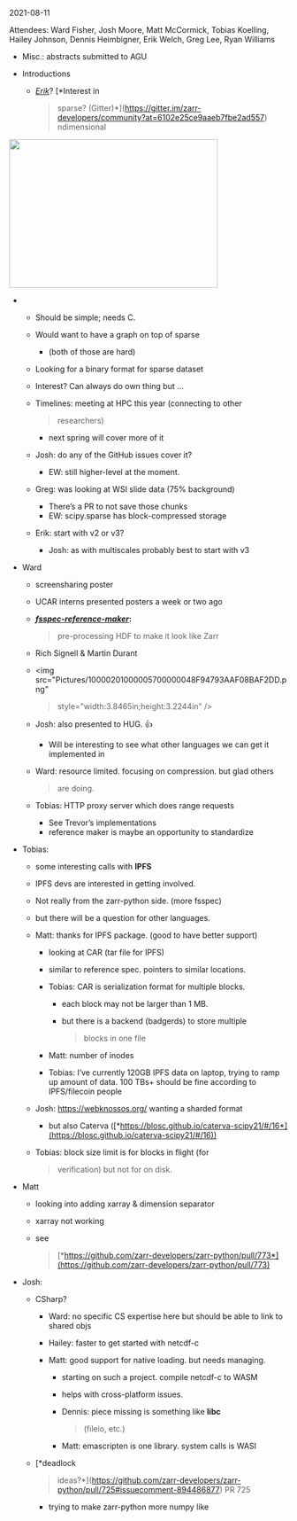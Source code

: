 <span id="anchor-15"></span>2021-08-11

Attendees: Ward Fisher, Josh Moore, Matt McCormick, Tobias Koelling,
Hailey Johnson, Dennis Heimbigner, Erik Welch, Greg Lee, Ryan Williams

-   Misc.: abstracts submitted to AGU

-   Introductions

    -   [*Erik*](https://twitter.com/eriknwelch?lang=en)? [*Interest in
        > sparse?
        > (Gitter)*](https://gitter.im/zarr-developers/community?at=6102e25ce9aaeb7fbe2ad557)
        > ndimensional

<img src="Pictures/10000201000003DE000002C20F9559059FE06EB8.png"
style="width:3.922in;height:2.7965in" />

-   -   Should be simple; needs C.

    -   Would want to have a graph on top of sparse

        -   (both of those are hard)

    -   Looking for a binary format for sparse dataset

    -   Interest? Can always do own thing but …

    -   Timelines: meeting at HPC this year (connecting to other
        > researchers)

        -   next spring will cover more of it

    -   Josh: do any of the GitHub issues cover it?

        -   EW: still higher-level at the moment.

    -   Greg: was looking at WSI slide data (75% background)

        -   There’s a PR to not save those chunks
        -   EW: scipy.sparse has block-compressed storage

    -   Erik: start with v2 or v3?

        -   Josh: as with multiscales probably best to start with v3

-   Ward

    -   screensharing poster

    -   UCAR interns presented posters a week or two ago

    -   [***fsspec-reference-maker***](https://github.com/intake/fsspec-reference-maker)**:**
        > pre-processing HDF to make it look like Zarr

    -   Rich Signell & Martin Durant

    -   <img src="Pictures/10000201000005700000048F94793AAF08BAF2DD.png"
        > style="width:3.8465in;height:3.2244in" />

    -   Josh: also presented to HUG. :thumbsup:

        -   Will be interesting to see what other languages we can get
            it implemented in

    -   Ward: resource limited. focusing on compression. but glad others
        > are doing.

    -   Tobias: HTTP proxy server which does range requests

        -   See Trevor’s implementations
        -   reference maker is maybe an opportunity to standardize

-   Tobias:

    -   some interesting calls with **IPFS**

    -   IPFS devs are interested in getting involved.

    -   Not really from the zarr-python side. (more fsspec)

    -   but there will be a question for other languages.

    -   Matt: thanks for IPFS package. (good to have better support)

        -   looking at CAR (tar file for IPFS)

        -   similar to reference spec. pointers to similar locations.

        -   Tobias: CAR is serialization format for multiple blocks.

            -   each block may not be larger than 1 MB.

            -   but there is a backend (badgerds) to store multiple
                > blocks in one file

        -   Matt: number of inodes

        -   Tobias: I’ve currently 120GB IPFS data on laptop, trying to
            ramp up amount of data. 100 TBs+ should be fine according to
            IPFS/filecoin people

    -   Josh: https://webknossos.org/ wanting a sharded format

        -   but also Caterva
            ([*https://blosc.github.io/caterva-scipy21/#/16*](https://blosc.github.io/caterva-scipy21/#/16))

    -   Tobias: block size limit is for blocks in flight (for
        > verification) but not for on disk.

-   Matt

    -   looking into adding xarray & dimension separator

    -   xarray not working

    -   see
        > [*https://github.com/zarr-developers/zarr-python/pull/773*](https://github.com/zarr-developers/zarr-python/pull/773)

-   Josh:

    -   CSharp?

        -   Ward: no specific CS expertise here but should be able to
            link to shared objs

        -   Hailey: faster to get started with netcdf-c

        -   Matt: good support for native loading. but needs managing.

            -   starting on such a project. compile netcdf-c to WASM

            -   helps with cross-platform issues.

            -   Dennis: piece missing is something like **libc**
                > (fileio, etc.)

            -   Matt: emascripten is one library. system calls is WASI

    -   [*deadlock
        > ideas?*](https://github.com/zarr-developers/zarr-python/pull/725#issuecomment-894486877)
        > PR 725

        -   trying to make zarr-python more numpy like


